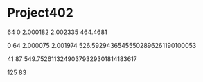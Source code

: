 # Project402

64 0
2.000182
2.002335
464.4681

0 64
2.000075
2.001974
526.59294365455502896261190100053

41 87
549.75261132490379329301814183617

125 83
